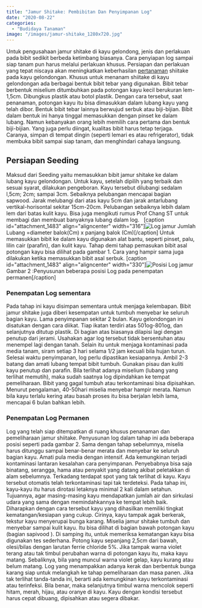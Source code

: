 ```yaml
---
title: "Jamur Shitake: Pembibitan Dan Penyimpanan Log"
date: "2020-08-22"
categories: 
  - "Budidaya Tanaman"
image: "/images/jamur-shitake_1280x720.jpg"
---
```


Untuk pengusahaan jamur shitake di kayu gelondong, jenis dan perlakuan pada bibit sedikit berbeda ketimbang biasanya. Cara penyiapan log sampai siap tanam pun harus melalui perlakuan khusus. Persiapan dan perlakuan yang tepat niscaya akan meningkatkan keberhasilan [pertanaman](http://localhost/mitra/pertanian "pertanaman") shiitake pada kayu gelondongan. Khusus untuk menanam shiitake di kayu gelondongan ada berbagai bentuk bibit tebar yang digunakan. Bibit tebar berbentuk miselium ditumbuhkan pada potongan kayu kecil berukuran lem-1,5cm. Dibungkus plastik atau botol plastik. Dengan cara tersebut, saat penanaman, potongan kayu itu bisa dimasukkan dalam lubang kayu yang telah dibor. Bentuk bibit tebar lainnya berwujud serbuk atau biji-bijian. Bibit dalam bentuk ini hanya tinggal memasukkan dengan pinset ke dalam lubang. Namun kebanyakan orang lebih memilih cara pertama dan bentuk biji-bijian. Yang juga perlu diingat, kualitas bibit harus tetap terjaga. Caranya, simpan di tempat dingin (seperti lemari es atau refrigerator), tidak membuka bibit sampai siap tanam, dan menghindari cahaya langsung.

## Persiapan Seeding

Maksud dari Seeding yaitu memasukkan bibit jamur shitake ke dalam lubang kayu gelondongan. Untuk kayu, setelah dipilih yang terbaik dan sesuai syarat, dilakukan pengeboran. Kayu tersebut dilubangi sedalam l,5cm; 2cm; sampai 3cm. Sebaiknya pelubangan mencapai bagian sapwood. Jarak melubangi dari atas kayu 5cm dan jarak antarlubang vertikal-horisontal sekitar 15cm-20cm. Pelubangan sebaiknya lebih dalam lem dari batas kulit kayu. Bisa juga mengikuti rumus Prof Chang ST untuk membagi dan membuat banyaknya lubang dalam log.   \[caption id="attachment\_1483" align="aligncenter" width="316"\]![Log jamur](/images/bibit-kentang_1067x800.jpg) Jumlah Lubang =diameter balok(Cm) x panjang balok (Cm)\[/caption\] Untuk memasukkan bibit ke dalam kayu digunakan alat bantu, seperti pinset, palu, lilin cair (parafin), dan kulit kayu. Tahap demi tahap pemasukan bibit asal potongan kayu bisa dilihat pada gambar 1. Cara yang hampir sama juga dilakukan ketika memasukkan bibit asal serbuk. \[caption id="attachment\_1483" align="aligncenter" width="330"\]![Posisi Log jamur](/images/bibit-kentang_1067x800.jpg) Gambar 2 :Penyusunan beberapa posisi Log pada penempatan permanen\[/caption\]

### Penempatan Log sementara

Pada tahap ini kayu disimpan sementara untuk menjaga kelembapan. Bibit jamur shitake juga diberi kesempatan untuk tumbuh menyebar ke seluruh bagian kayu. Lama penyimpanan sekitar 2 bulan. Kayu gelondongan ini disatukan dengan cara diikat. Tiap ikatan terdiri atas 501og-801og, dan selanjutnya ditutup plastik. Di bagian atas biasanya dilapisi lagi dengan penutup dari jerami. Usahakan agar log tersebut tidak bersentuhan atau menempel lagi dengan tanah. Selain itu untuk menjaga kontaminasi pada media tanam, siram setiap 3 hari selama 1/2 jam kecuali bila hujan turun. Selesai waktu penyimpanan, log perlu dipastikan kesiapannya. Ambil 2-3 batang dan amati lubang tempat bibit tumbuh. Gunakan pisau dan kuliti kayu penutup dan parafin. Bila terlihat adanya miselium (lubang yang terlihat memutih), maka sudah saatnya log dipindahkan ke tempat pemeliharaan. Bibit yang gagal tumbuh atau terkontaminasi bisa dipisahkan. Menurut pengalaman, 40-50hari miselia menyebar hampir merata. Namun bila kayu terlalu kering atau basah proses itu bisa berjalan lebih lama, mencapai 6 bulan bahkan lebih.

### Penempatan Log Permanen

Log yang telah siap ditempatkan di ruang khusus penanaman dan pemeliharaan jamur shiitake. Penyusunan log dalam tahap ini ada beberapa posisi seperti pada gambar 2. Sama dengan tahap sebelumnya, miselia harus ditunggu sampai benar-benar merata dan menyebar ke seluruh bagian kayu. Amati pula media dengan intensif. Ada kemungkinan terjadi kontaminasi lantaran kesalahan cara penyimpanan. Penyebabnya bisa saja binatang, serangga, hama atau penyakit yang datang akibat peletakkan di alam sebelumnya. Terkadang terdapat spot yang tak terlihat di kayu. Kayu tersebut otomatis telah terkontaminasi tapi tak terdeteksi. Pada tahap ini, kayu-kayu itu harus dirotasi letaknya minimal 2 kali dalam setahun. Tujuannya, agar masing-masing kayu mendapatkan jumlah air dan sirkulasi udara yang sama dengan memindahkannya ke tempat lebih baik. Diharapkan dengan cara tersebut kayu yang dihasilkan memiliki tingkat kematangan/kesiapan yang cukup. Cirinya, kayu tampak agak berkerak, tekstur kayu menyerupai bunga karang. Miselia jamur shitake tumbuh dan menyebar sampai kulit kayu. Itu bisa dilihat di bagian bawah potongan kayu (bagian sapivood ). Di samping itu, untuk memeriksa kematangan kayu bisa digunakan tes sederhana. Potong kayu sepanjang 2,5cm dari bawah, olesi/bilas dengan larutan ferrie chloride 5%. Jika tampak warna violet terang atau tak timbul perubahan warna di potongan kayu itu, maka kayu matang. Sebaliknya, bila yang muncul warna violet gelap, kayu kurang atau belum matang. Log yang menampakkan adanya kerak dan berbentuk bunga karang siap untuk melangkah ke tahap pemeliharaan dan masa panen. Jika tak terlihat tanda-tanda ini, berarti ada kemungkinan kayu terkontaminasi atau terinfeksi. Bila benar, maka selanjutnya timbul warna mencolok seperti hitam, merah, hijau, atau oranye di kayu. Kayu dengan kondisi tersebut harus cepat dibuang, dipisahkan atau segera dibakar.
